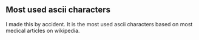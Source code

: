 ## Most used ascii characters

I made this by accident. It is the most used ascii characters based on most medical articles on wikipedia.